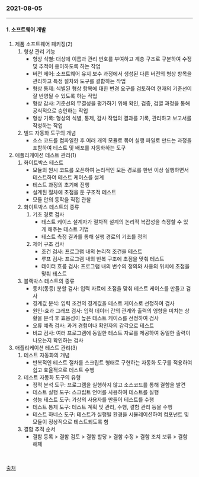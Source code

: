 ### 2021-08-05

<hr>

#### 1. 소프트웨어 개발

1. 제품 소프트웨어 패키징(2)
   1. 형상 관리 기능
      - 형상 식별: 대상에 이름과 관리 번호를 부여하고 계층 구조로 구분하여 수정 및 추적이 용이하도록 하는 작업
      - 버전 제어: 소프트웨어 유지 보수 과정에서 생성된 다른 버전의 형상 항목을 관리하고 특정 절차와 도구를 결합하는 작업
      - 형상 통제: 식별된 형상 항목에 대한 변경 요구를 검토하여 현재의 기준선이 잘 반영될 수 있도록 하는 작업
      - 형상 감사: 기준선의 무결성을 평가하기 위해 확인, 검증, 검열 과정을 통해 공식적으로 승인하는 작업
      - 형상 기록: 형상의 식별, 통제, 감사 작업의 결과를 기록, 관리하고 보고서를 작성하는 작업
   2. 빌드 자동화 도구의 개념
      - 소스 코드를 컴파일한 후 여러 개의 모듈로 묶어 실행 파일로 만드는 과정을 포함하여 테스트 및 배포를 자동화하는 도구
2. 애플리케이션 테스트 관리(1)
   1. 화이트박스 테스트
      - 모듈의 원시 코드를 오픈하여 논리적인 모든 경로를 한번 이상 실행하면서 테스트하여 테스트 케이스를 설계
      - 테스트 과정의 초기에 진행
      - 설계된 절차에 초점을 둔 구조적 테스트
      - 모듈 안의 동작을 직접 관찰
   2. 화이트박스 테스트의 종류
      1. 기초 경로 검사
         - 테스트 케이스 설계자가 절차적 설계의 논리적 복잡성을 측정할 수 있게 해주는 테스트 기법
         - 테스트 측정 결과를 통해 실행 경로의 기초를 정의
      2. 제어 구조 검사
         - 조건 검사: 프로그램 내의 논리적 조건을 테스트
         - 루프 검사: 프로그램 내의 반복 구조에 초점을 맞춰 테스트
         - 데이터 흐름 검사: 프로그램 내의 변수의 정의와 사용의 위치에 초점을 맞춰 테스트
   3. 블랙박스 테스트의 종류
      - 동치(동등) 분할 검사: 입력 자료에 초점을 맞춰 테스트 케이스를 만들고 검사
      - 경계값 분석: 입력 조건의 경계값을 테스트 케이스로 선정하여 검사
      - 원인-효과 그래프 검사: 입력 데이터 간의 관계와 출력의 영향을 미치는 상황을 분석 후 효용성이 높은 테스트 케이스를 선정하여 검사
      - 오류 예측 검사: 과거 경험이나 확인자의 감각으로 테스트
      - 비교 검사: 여러 프로그램에 동일한 테스트 자료를 제공하여 동일한 출력이 나오는지 확인하는 검사
3. 애플리케이션 테스트 관리(3)
   1. 테스트 자동화의 개념
      - 반복적인 테스트 절차를 스크립트 형태로 구현하는 자동화 도구를 적용하여 쉽고 효율적으로 테스트 수행
   2. 테스트 자동화 도구의 유형
      - 정적 분석 도구: 프로그램을 실행하지 않고 소스코드를 통해 결함을 발견
      - 테스트 실행 도구: 스크립트 언어를 사용하여 테스트를 실행
      - 성능 테스트 도구: 가상의 사용자를 만들어 테스트를 수행
      - 테스트 통제 도구: 테스트 계획 및 관리, 수행, 결함 관리 등을 수행
      - 테스트 하네스 도구: 테스트가 실행될 환경을 시뮬레이션하여 컴포넌트 및 모듈이 정상적으로 테스트되도록 함
   3. 결함 추적 순서
      - 결함 등록 > 결함 검토 > 결함 할당 > 결함 수정 > 결함 조치 보류 > 결함 해제

<br>

[출처](https://1d1cblog.tistory.com/87)
